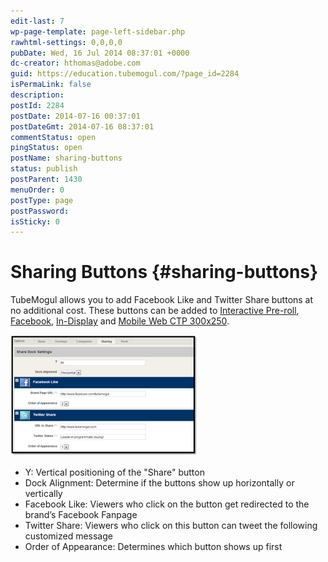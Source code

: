 ```yaml
---
edit-last: 7
wp-page-template: page-left-sidebar.php
rawhtml-settings: 0,0,0,0
pubDate: Wed, 16 Jul 2014 08:37:01 +0000
dc-creator: hthomas@adobe.com
guid: https://education.tubemogul.com/?page_id=2284
isPermaLink: false
description: 
postId: 2284
postDate: 2014-07-16 00:37:01
postDateGmt: 2014-07-16 08:37:01
commentStatus: open
pingStatus: open
postName: sharing-buttons
status: publish
postParent: 1430
menuOrder: 0
postType: page
postPassword: 
isSticky: 0
---
```


# Sharing Buttons {#sharing-buttons}

TubeMogul allows you to add Facebook Like and Twitter Share buttons at no additional cost. These buttons can be added to  [Interactive Pre-roll](../../../user-guide/planning/ad-formats/in-stream/interactive-pre-roll.md),  [Facebook](../../../user-guide/planning/ad-formats/social.md),  [In-Display](../../../user-guide/planning/ad-formats/in-display.md) and  [Mobile Web CTP 300x250](mobile-setup/mobile-web-ctp.md).
  
[ ![sharing buttons](assets/sharing-buttons-300x194.png)](assets/sharing-buttons.png)
 

* Y: Vertical positioning of the "Share" button
* Dock Alignment: Determine if the buttons show up horizontally or vertically
* Facebook Like: Viewers who click on the button get redirected to the brand’s Facebook Fanpage
* Twitter Share: Viewers who click on this button can tweet the following customized message
* Order of Appearance: Determines which button shows up first

